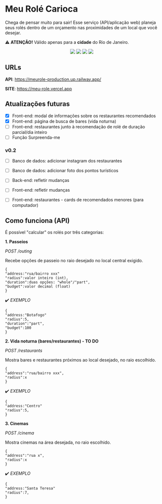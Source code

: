 # Meu Rolé Carioca
Chega de pensar muito para sair! Esse serviço (API/aplicação web) planeja seus rolés dentro de um orçamento nas proximidades de um local que você desejar.

⚠️ **ATENÇÃO!** Válido apenas para a **cidade** do Rio de Janeiro.

<div align="center">

<img src="https://img.shields.io/badge/Node.js-5FA04E?style=flat&logo=nodedotjs&logoColor=fff">
<img src="https://img.shields.io/badge/Vue.js-4FC08D?style=flat&logo=vuedotjs&logoColor=fff">
<img src="https://img.shields.io/badge/Ionic-%233880FF?style=flat&logo=ionic&logoColor=white">
<img src="https://img.shields.io/badge/Typescript-3d85c6?style=flat&logo=typescript&logoColor=white">

</div>

## URLs

**API**: https://meurole-production.up.railway.app/

**SITE**: https://meu-role.vercel.app

## Atualizações futuras

- [x] Front-end: modal de informações sobre os restaurantes recomendados
- [x] Front-end: página de busca de bares (vida noturna)
- [ ] Front-end: restaurantes junto à recomendação de rolé de duração parcial/dia inteiro
- [ ] Função Surpreenda-me

### v0.2

- [ ] Banco de dados: adicionar instagram dos restaurantes
- [ ] Banco de dados: adicionar foto dos pontos turísticos
- [ ] Back-end: refletir mudanças
- [ ] Front-end: refletir mudanças
- [ ] Front-end: restaurantes - cards de recomendados menores (para computador)


## Como funciona (API)
É possível "calcular" os rolés por três categorias:

**1. Passeios**

*POST /outing*

Recebe opções de passeio no raio desejado no local central exigido.

```
{
"address:"rua/bairro xxx"
"radius":valor inteiro (int),
"duration":duas opções: "whole"/"part",
"budget":valor decimal (float)
}
```

✔️ *EXEMPLO*
```
{
"address:"Botafogo"
"radius":5,
"duration":"part",
"budget":100
}
```

**2. Vida noturna (bares/restaurantes) - TO DO**

*POST /restaurants*

Mostra bares e restaurantes próximos ao local desejado, no raio escolhido.

```
{
"address":"rua/bairro xxx",
"radius":x
}
```

✔️ *EXEMPLO*
```
{
"address:"Centro"
"radius":5,
}
```

**3. Cinemas**

*POST /cinema*

Mostra cinemas na área desejada, no raio escolhido.

```
{
"address":"rua x",
"radius":x
}
```

✔️ *EXEMPLO*
```
{
"address:"Santa Teresa"
"radius":7,
}
```